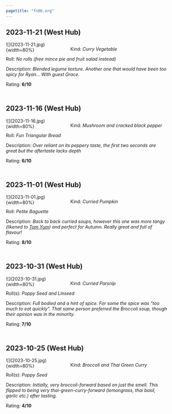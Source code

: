 ```yaml
---
pagetitle: "fn06.org"
---
```


## 2023-11-21 (West Hub)

<div style="float:left; margin-bottom:40px">
<div style="float:left;width:40%">
![](2023-11-21.jpg){width=80%}
</div>

Kind: _Curry Vegetable_

Roll: _No rolls (free mince pie and fruit salad instead)_

Description: _Blended legume texture. Another one that would have been too spicy for Ryan... With guest Grace._

Rating: **6/10**
</div>

## 2023-11-16 (West Hub)

<div style="float:left; margin-bottom:40px">
<div style="float:left;width:40%">
![](2023-11-16.jpg){width=80%}
</div>

Kind: _Mushroom and cracked black pepper_

Roll: _Fun Triangular Bread_

Description: _Over reliant on its peppery taste, the first two seconds are great but the aftertaste lacks depth_

Rating: **6/10**
</div>

## 2023-11-01 (West Hub)

<div style="float:left; margin-bottom:40px">
<div style="float:left;width:40%">
![](2023-11-01.jpg){width=80%}
</div>

Kind: _Curried Pumpkin_

Roll: _Petite Baguette_

Description: _Back to back curried soups, however this one was more tangy (likened to <a href="https://en.wikipedia.org/wiki/Tom_yum">Tom Yum</a>) and perfect for Autumn. Really great and full of flavour!_

Rating: **8/10**
</div>

## 2023-10-31 (West Hub)

<div style="float:left; margin-bottom:40px">
<div style="float:left;width:40%">
![](2023-10-31.jpg){width=80%}
</div>

Kind: _Curried Parsnip_

Roll(s): _Poppy Seed and Linseed_

Description: _Full bodied and a hint of spice. For some the spice was "too much to eat quickly". That same person preferred the Broccoli soup, though their opinion was in the minority._

Rating: **7/10**
</div>

## 2023-10-25 (West Hub)

<div style="float:left; margin-bottom:40px">
<div style="float:left;width:40%">
![](2023-10-25.jpg){width=80%}
</div>

Kind: _Broccoli and Thai Green Curry_

Roll(s): _Poppy Seed_

Description: _Initially, very broccoli-forward based on just the smell. This flipped to being very thai-green-curry-forward (lemongrass, thai basil, garlic etc.) after tasting._

Rating: **4/10**
</div>

